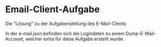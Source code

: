 # Email-Client-Aufgabe
Die "Lösung" zu der Aufgabenstellung des E-Mail-Clients

In der e-mail.json befinden sich die Logindaten zu einem Dump-E-Mail-Account, welcher extra für diese Aufgabe erstellt wurde.
